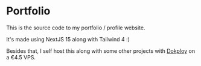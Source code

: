 # Portfolio

This is the source code to my portfolio / profile website.

It's made using NextJS 15 along with Tailwind 4 :)

Besides that, I self host this along with some other projects with [Dokploy](https://dokploy.com) on a &euro;4.5 VPS. 
